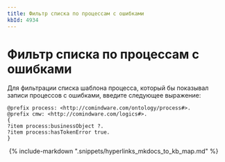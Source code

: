 ```yaml
---
title: Фильтр списка по процессам с ошибками
kbId: 4934
---
```


# Фильтр списка по процессам с ошибками

Для фильтрации списка шаблона процесса, который бы показывал записи процессов с ошибками, введите следующее выражение:

```
@prefix process: <http://comindware.com/ontology/process#>.
@prefix cmw: <http://comindware.com/logics#>.
{
?item process:businessObject ?.
?item process:hasTokenError true.
}
```

 {% include-markdown ".snippets/hyperlinks_mkdocs_to_kb_map.md" %}
